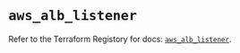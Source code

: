 # `aws_alb_listener`

Refer to the Terraform Registory for docs: [`aws_alb_listener`](https://registry.terraform.io/providers/hashicorp/aws/5.15.0/docs/resources/alb_listener).
